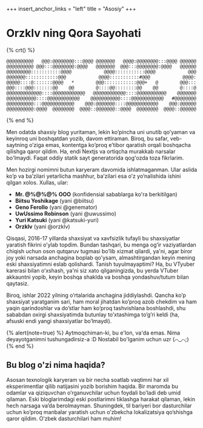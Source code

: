 +++
insert_anchor_links = "left"
title = "Asosiy"
+++

# Orzklv ning Qora Sayohati

{% crt() %}

```
@@@@@@@@@@   @@@:@@@@@@@@:::@@@@ @@@@@@@   @@@@:@@@@@@@@:::@@@@ @@@@@@
@@@@@@@@@@ @@@:::@@@@@@@@:@@@@   @@@@@@@  @@@:::@@@@@@@@:@@@@   @@@@@@
@@@@@@@@@:::::::::::@@@@            @@@@:::::::::::@@@@            @@@
@@@@@@@::::::::::::@@@            @@@@:::::::::::#@@@            @@@@:
@@@@@::::@:::::::@@@@   *        @@@::::::::::::@@@+   @        @@@:::
@@@::::@@@:::::::@@    @@        @::::@@::::::::@@    @@        @::::@
@@@@@@@@@@@@@::::@@@@@@@@@@@@   @@@@@@@@@@@@::::@@@@@@@@@@@    @@@@@@@
@@@@@@@@@@@::::@@@@@@@@@@@@    @@@@@@@@@@@::::@@@@@@@@@@@@   #@@@@@@@@
@@@@@@@@@@:::@@@@@@@@@@@@    @@@:@@@@@@@::::@@@@@@@@@@@@    @@@:@@@@@@
@@@@@@@@@@:@@@@  @@@@@@@@  @@@@::@@@@@@@::@@@@  @@@@@@@@  @@@@::@@@@@@
```

{% end %}

Men odatda shaxsiy blog yuritaman, lekin ko’pincha uni unutib qo’yaman va keyinroq uni boshqatdan yozib, davom ettiraman. Biroq, bu safar, veb-saytning o’ziga emas, kontentga ko’proq e’tibor qaratish orqali boshqacha qilishga qaror qildim. Ha, endi Nextjs va ortiqcha murakkab narsalar bo'lmaydi. Faqat oddiy statik sayt generatorida qog'ozda toza fikrlarim.

Men hozirgi nomimni butun karyeram davomida ishlatmaganman. Ular aslida ko’p va ba’zilari yetarlicha mashhur, ba’zilari esa o’z yo’nalishida ishini qilgan xolos. Xullas, ular:

- **Mr. @%@%@% OOO** (konfidensial sabablarga ko'ra berkitilgan)
- **Biitsu Yoshikage** (yani @biitsu)
- **Geno Ferollo** (yani @genemator)
- **UwUssimo Robinson** (yani @uwussimo)
- **Yuri Katsuki** (yani @katsuki-yuri)
- **Orzklv** (yani @orzklv)

Qisqasi, 2016-17 yillarda shaxsiyat va xavfsizlik tufayli bu shaxsiyatlar yaratish fikrini o’ylab topdim. Bundan tashqari, bu menga og’ir vaziyatlardan chiqish uchun oson qutqaruv tugmasi bo’lib xizmat qilardi, ya'ni, agar biror joy yoki narsada anchagina boplab qo'ysam, almashtirgandan keyin mening eski shaxsiyatimni eslab qolishardi. Tanish tuyulmayaptimi? Ha, bu VTyuber karerasi bilan o’xshash, ya'ni siz xato qilganingizda, bu yerda VTuber akkauntni yopib, keyin boshqa shaklda va boshqa yondashuv/tutum bilan qaytasiz.

Biroq, ishlar 2022 yilning o’rtalarida anchagina jiddiylashdi. Qancha ko’p shaxsiyat yaratganim sari, ham moral jihatdan ko’proq azob chekdim va ham yaqin qarindoshlar va do’stlar ham ko’proq tashvishlana boshlashdi, shu sababdan oxirgi shaxsiyatimda butunlay to’xtashimga to’g’ri keldi (ha, afsuski endi yangi shaxsiyatlar bo’lmaydi).

{% alert(note=true) %}
Aytmoqchiman-ki, bu e'lon, va'da emas. Nima deyayotganimni tushungadirsiz-a :D Nostabil bo'lganim uchun uzr (⌒_⌒;)
{% end %}

## Bu blog o'zi nima haqida?

Asosan texnologik karyeram va bir necha soatlab vaqtimni har xil eksperimentlar qilib natijasini yozib borishim haqida. Bir maromda bu odamlar va qiziquvchan o’rganuvchilar uchun foydali bo’ladi deb umid qilaman. Eski bloglarimdagi eski postlarimni tiklashga harakat qilaman, lekin hech narsaga va’da berolmayman. Shuningdek, til bariyeri bor dasturchilar uchun ko’proq manbalar yaratish uchun o’zbekcha lokalizatsiya qo’shishga qaror qildim. O’zbek dasturchilari ham muhim!
